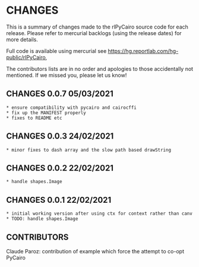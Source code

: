 CHANGES
=======

This is a summary of changes made to the rlPyCairo source code for each release.
Please refer to mercurial backlogs (using the release dates) for more details.

Full code is available using mercurial see https://hg.reportlab.com/hg-public/rlPyCairo,

The contributors lists are in no order and apologies to those accidentally not
mentioned. If we missed you, please let us know!

CHANGES  0.0.7	 05/03/2021
---------------------------
	* ensure compatibility with pycairo and cairocffi
	* fix up the MANIFEST properly
	* fixes to README etc

CHANGES  0.0.3	 24/02/2021
---------------------------
	* minor fixes to dash array and the slow path based drawString

CHANGES  0.0.2	 22/02/2021
---------------------------
	* handle shapes.Image

CHANGES  0.0.1	 22/02/2021
---------------------------
	* initial working version after using ctx for context rather than canv
	* TODO: handle shapes.Image

CONTRIBUTORS
------------
Claude Paroz: contribution of example which force the attempt to co-opt PyCairo
